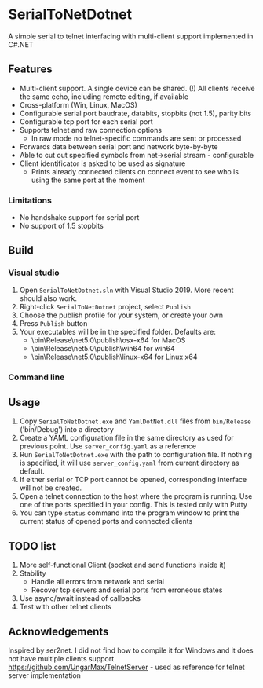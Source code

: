 # SerialToNetDotnet
A simple serial to telnet interfacing with multi-client support implemented in C#.NET

## Features
- Multi-client support. A single device can be shared. (!) All clients receive the same echo, including remote editing, if available
- Cross-platform (Win, Linux, MacOS)
- Configurable serial port baudrate, databits, stopbits (not 1.5), parity bits
- Configurable tcp port for each serial port
- Supports telnet and raw connection options
    - In raw mode no telnet-specific commands are sent or processed
- Forwards data between serial port and network byte-by-byte
- Able to cut out specified symbols from net->serial stream - configurable 
- Client identificator is asked to be used as signature
    - Prints already connected clients on connect event to see who is using the same port at the moment

### Limitations
- No handshake support for serial port
- No support of 1.5 stopbits

## Build

### Visual studio
1. Open `SerialToNetDotnet.sln` with Visual Studio 2019. More recent should also work.
1. Right-click `SerialToNetDotnet` project, select `Publish`
1. Choose the publish profile for your system, or create your own
1. Press `Publish` button
1. Your executables will be in the specified folder. Defaults are:
    - <project>\bin\Release\net5.0\publish\osx-x64 for MacOS
    - <project>\bin\Release\net5.0\publish\win64 for win64
    - <project>\bin\Release\net5.0\publish\linux-x64 for Linux x64

### Command line
<TDB>

## Usage
1. Copy `SerialToNetDotnet.exe` and `YamlDotNet.dll` files from `bin/Release` ('bin/Debug') into a directory
3. Create a YAML configuration file in the same directory as used for previous point. Use `server_config.yaml` as a reference
4. Run `SerialToNetDotnet.exe` with the path to configuration file. If nothing is specified, it will use `server_config.yaml` from current directory as default.
5. If either serial or TCP port cannot be opened, corresponding interface will not be created.
6. Open a telnet connection to the host where the program is running. Use one of the ports specified in your config. This is tested only with Putty
7. You can type `status` command into the program window to print the current status of opened ports and connected clients

## TODO list
1. More self-functional Client (socket and send functions inside it)
1. Stability
    - Handle all errors from network and serial
    - Recover tcp servers and serial ports from erroneous states
1. Use async/await instead of callbacks
1. Test with other telnet clients

## Acknowledgements
Inspired by ser2net. I did not find how to compile it for Windows and it does not have multiple clients support
https://github.com/UngarMax/TelnetServer - used as reference for telnet server implementation
